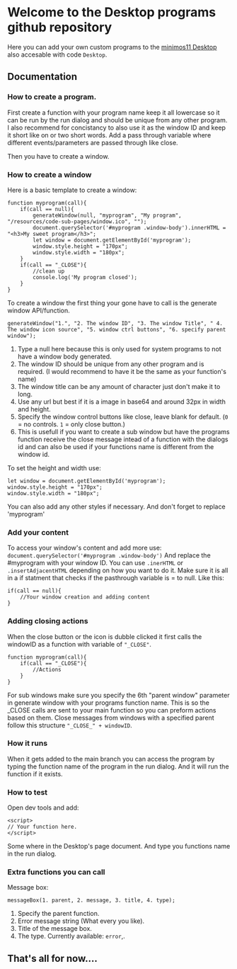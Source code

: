 # Welcome to the Desktop programs github repository
Here you can add your own custom programs to the [minimos11 Desktop](http://minimos11.net/code/Desktop/) also accesable with code `Desktop`.

## Documentation

### How to create a program.

First create a function with your program name keep it all lowercase so it can be run by the run dialog and should be unique from any other program.
I also recommend for concistancy to also use it as the window ID and keep it short like on or two short words.
Add a pass through variable where different events/parameters are passed through like close.

Then you have to create a window.

### How to create a window
Here is a basic template to create a window:
```
function myprogram(call){
    if(call == null){
        generateWindow(null, "myprogram", "My program", "/resources/code-sub-pages/window.ico", "");
        document.querySelector('#myprogram .window-body').innerHTML = "<h3>My sweet program</h3>";
        let window = document.getElementById('myprogram');
        window.style.height = "170px";
        window.style.width = "180px";
    }
    if(call == "_CLOSE"){
        //clean up
        console.log('My program closed');
    }
}
```

To create a window the first thing your gone have to call is the generate window API/function.

`generateWindow("1.", "2. The window ID", "3. The window Title", " 4. The window icon source", "5. window ctrl buttons", "6. specify parent window");`

1. Type a null here because this is only used for system programs to not have a window body generated.
2. The window ID should be unique from any other program and is required. (I would recommend to have it be the same as your function's name)
3. The window title can be any amount of character just don't make it to long.
4. Use any url but best if it is a image in base64 and around 32px in width and height.
5. Specify the window control buttons like close, leave blank for default. (`0` = no controls. `1` = only close button.)
6. This is usefull if you want to create a sub window but have the programs function receive the close message intead of a function with the dialogs id and can also be used if your functions name is different from the window id.

To set the height and width use:
```
let window = document.getElementById('myprogram');
window.style.height = "170px";
window.style.width = "180px";
```
You can also add any other styles if necessary.
And don't forget to replace 'myprogram'

### Add your content

To access your window's content and add more use: `document.querySelector('#myprogram .window-body')`
And replace the #myprogram with your window ID.
You can use `.inerHTML` or `.insertAdjacentHTML` depending on how you want to do it.
Make sure it is all in a if statment that checks if the pasthrough variable is = to null.
Like this:
```
if(call == null){
    //Your window creation and adding content
}
```

### Adding closing actions

When the close button or the icon is dubble clicked it first calls the windowID as a function with variable of `"_CLOSE"`.
```
function myprogram(call){
    if(call == "_CLOSE"){
        //Actions
    }
}
```
For sub windows make sure you specify the 6th "parent window" parameter in generate window with your programs function name.
This is so the _CLOSE calls are sent to your main function so you can preform actions based on them.
Close messages from windows with a specified parent follow this structure `"_CLOSE_" + windowID`.

### How it runs

When it gets added to the main branch you can access the program by typing the function name of the program in the run dialog.
And it will run the function if it exists.

### How to test

Open dev tools and add:
```
<script>
// Your function here.
</script>
```
Some where in the Desktop's page document.
And type you functions name in the run dialog.

### Extra functions you can call

Message box:

`messageBox(1. parent, 2. message, 3. title, 4. type);`

1. Specify the parent function.
2. Error message string (What every you like).
3. Title of the message box.
4. The type. Currently available: `error`,.

## That's all for now....
